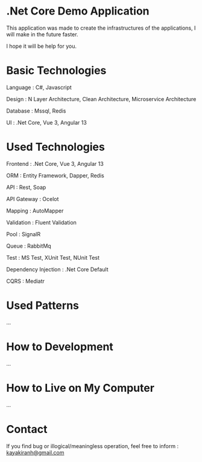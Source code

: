 # .Net Core Demo Application
This application was made to create the infrastructures of the applications, I will make in the future faster.

I hope it will be help for you.

# Basic Technologies
Language : C#, Javascript

Design : N Layer Architecture, Clean Architecture, Microservice Architecture

Database : Mssql, Redis

UI : .Net Core, Vue 3, Angular 13

# Used Technologies
Frontend : .Net Core, Vue 3, Angular 13

ORM : Entity Framework, Dapper, Redis

API : Rest, Soap

API Gateway : Ocelot

Mapping : AutoMapper

Validation : Fluent Validation

Pool : SignalR

Queue : RabbitMq

Test : MS Test, XUnit Test, NUnit Test

Dependency Injection : .Net Core Default

CQRS : Mediatr

# Used Patterns
...

# How to Development
...

# How to Live on My Computer
...

# Contact
If you find bug or illogical/meaningless operation, feel free to inform : kayakiranh@gmail.com
